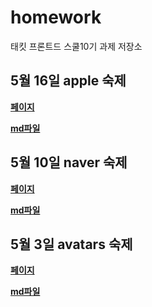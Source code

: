 # homework
태킷 프론트드 스쿨10기 과제 저장소

## 5월 16일 apple 숙제
**[페이지](https://github.com/leeheejaelcode/homework/blob/main/apple/apple.html)**

**[md파일](https://github.com/leeheejaelcode/homework/blob/main/apple/apple.md)**
## 5월 10일 naver 숙제
**[페이지](https://github.com/leeheejaelcode/homework/blob/main/naver/naver.html)**

**[md파일](https://github.com/leeheejaelcode/homework/blob/main/naver/naver.md)**
## 5월 3일 avatars 숙제
**[페이지](https://github.com/leeheejaelcode/homework/blob/main/avatars/avatars.html)**

**[md파일](https://github.com/leeheejaelcode/homework/blob/main/avatars/avatars.md)**
